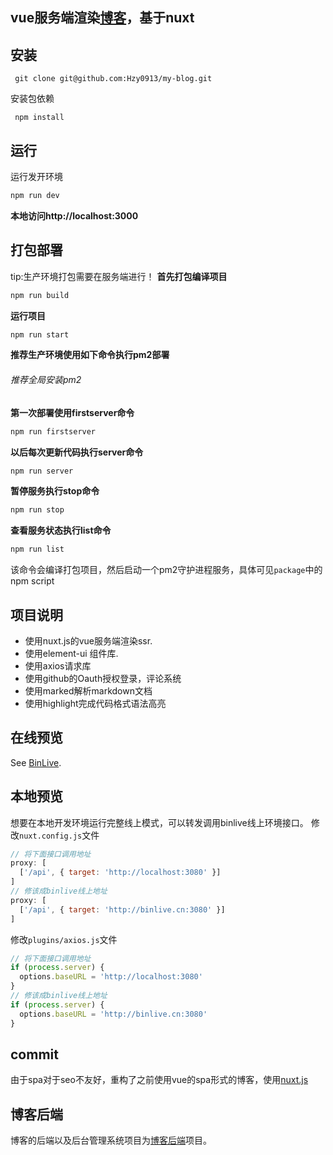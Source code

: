 ## vue服务端渲染[博客](http://binlive.cn "博客")，基于nuxt

## 安装

```
 git clone git@github.com:Hzy0913/my-blog.git
```
安装包依赖
```
 npm install
```

## 运行
运行发开环境
```js
npm run dev
```
**本地访问http://localhost:3000**
## 打包部署
tip:生产环境打包需要在服务端进行！
**首先打包编译项目**
```js
npm run build
```
**运行项目**
```js
npm run start
```
**推荐生产环境使用如下命令执行pm2部署**
###### 推荐全局安装pm2
**第一次部署使用firstserver命令**
```js
npm run firstserver
```
**以后每次更新代码执行server命令**
```js
npm run server
```
**暂停服务执行stop命令**
```js
npm run stop
```
**查看服务状态执行list命令**
```js
npm run list
```
该命令会编译打包项目，然后启动一个pm2守护进程服务，具体可见`package`中的npm script
## 项目说明

 - 使用nuxt.js的vue服务端渲染ssr.
 - 使用element-ui 组件库.
 - 使用axios请求库
 - 使用github的Oauth授权登录，评论系统
 - 使用marked解析markdown文档
 - 使用highlight完成代码格式语法高亮

## 在线预览

See [BinLive](http://binlive.cn "BinLive").
## 本地预览
想要在本地开发环境运行完整线上模式，可以转发调用binlive线上环境接口。
修改`nuxt.config.js`文件
```javascript
// 将下面接口调用地址
proxy: [
  ['/api', { target: 'http://localhost:3080' }]
]
// 修该成binlive线上地址
proxy: [
  ['/api', { target: 'http://binlive.cn:3080' }]
]
```
修改`plugins/axios.js`文件
```javascript
// 将下面接口调用地址
if (process.server) {
  options.baseURL = 'http://localhost:3080'
}
// 修该成binlive线上地址
if (process.server) {
  options.baseURL = 'http://binlive.cn:3080'
}
```
## commit
由于spa对于seo不友好，重构了之前使用vue的spa形式的博客，使用[nuxt.js](https://nuxtjs.org "nuxt.js")
## 博客后端
博客的后端以及后台管理系统项目为[博客后端](https://github.com/Hzy0913/blog-server "博客后端")项目。
